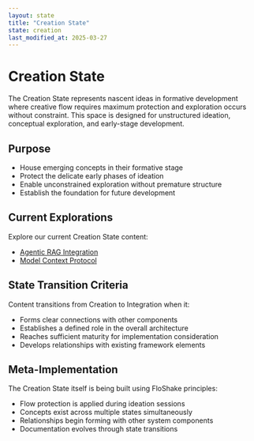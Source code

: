 ```yaml
---
layout: state
title: "Creation State"
state: creation
last_modified_at: 2025-03-27
---
```


# Creation State

The Creation State represents nascent ideas in formative development where creative flow requires maximum protection and exploration occurs without constraint. This space is designed for unstructured ideation, conceptual exploration, and early-stage development.

## Purpose

- House emerging concepts in their formative stage
- Protect the delicate early phases of ideation
- Enable unconstrained exploration without premature structure
- Establish the foundation for future development

## Current Explorations

Explore our current Creation State content:

- [Agentic RAG Integration](/states/creation/agentic-rag-exploration/)
- [Model Context Protocol](/states/creation/model-context-protocol/)

## State Transition Criteria

Content transitions from Creation to Integration when it:
- Forms clear connections with other components
- Establishes a defined role in the overall architecture
- Reaches sufficient maturity for implementation consideration
- Develops relationships with existing framework elements

## Meta-Implementation

The Creation State itself is being built using FloShake principles:
- Flow protection is applied during ideation sessions
- Concepts exist across multiple states simultaneously
- Relationships begin forming with other system components
- Documentation evolves through state transitions